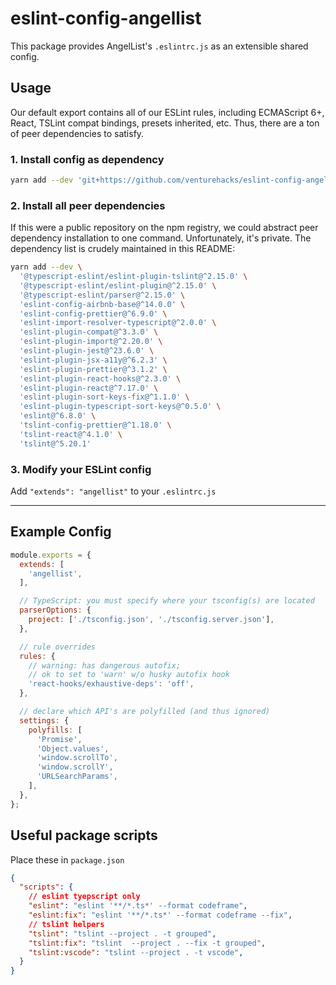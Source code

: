 # eslint-config-angellist

This package provides AngelList's `.eslintrc.js` as an extensible shared config.

## Usage

Our default export contains all of our ESLint rules, including ECMAScript 6+, React, TSLint compat bindings, presets inherited, etc. Thus, there are a ton of peer dependencies to satisfy.

### 1. Install config as dependency

```sh
yarn add --dev 'git+https://github.com/venturehacks/eslint-config-angellist#0.2.0'
```

### 2. Install all peer dependencies

If this were a public repository on the npm registry, we could abstract peer dependency installation to one command. Unfortunately, it's private. The dependency list is crudely maintained in this README:

```sh
yarn add --dev \
  '@typescript-eslint/eslint-plugin-tslint@^2.15.0' \
  '@typescript-eslint/eslint-plugin@^2.15.0' \
  '@typescript-eslint/parser@^2.15.0' \
  'eslint-config-airbnb-base@^14.0.0' \
  'eslint-config-prettier@^6.9.0' \
  'eslint-import-resolver-typescript@^2.0.0' \
  'eslint-plugin-compat@^3.3.0' \
  'eslint-plugin-import@^2.20.0' \
  'eslint-plugin-jest@^23.6.0' \
  'eslint-plugin-jsx-a11y@^6.2.3' \
  'eslint-plugin-prettier@^3.1.2' \
  'eslint-plugin-react-hooks@^2.3.0' \
  'eslint-plugin-react@^7.17.0' \
  'eslint-plugin-sort-keys-fix@^1.1.0' \
  'eslint-plugin-typescript-sort-keys@^0.5.0' \
  'eslint@^6.8.0' \
  'tslint-config-prettier@^1.18.0' \
  'tslint-react@^4.1.0' \
  'tslint@^5.20.1'
```

### 3. Modify your ESLint config

Add `"extends": "angellist"` to your `.eslintrc.js`


---

## Example Config

```js
module.exports = {
  extends: [
    'angellist',
  ],

  // TypeScript: you must specify where your tsconfig(s) are located
  parserOptions: {
    project: ['./tsconfig.json', './tsconfig.server.json'],
  },

  // rule overrides
  rules: {
    // warning: has dangerous autofix;
    // ok to set to 'warn' w/o husky autofix hook
    'react-hooks/exhaustive-deps': 'off',
  },

  // declare which API's are polyfilled (and thus ignored)
  settings: {
    polyfills: [
      'Promise',
      'Object.values',
      'window.scrollTo',
      'window.scrollY',
      'URLSearchParams',
    ],
  },
};
```

## Useful package scripts

Place these in `package.json`

```json
{
  "scripts": {
    // eslint tyepscript only
    "eslint": "eslint '**/*.ts*' --format codeframe",
    "eslint:fix": "eslint '**/*.ts*' --format codeframe --fix",
    // tslint helpers
    "tslint": "tslint --project . -t grouped",
    "tslint:fix": "tslint  --project . --fix -t grouped",
    "tslint:vscode": "tslint --project . -t vscode",
  }
}
```
